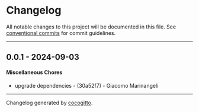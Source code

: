 # Changelog
All notable changes to this project will be documented in this file. See [conventional commits](https://www.conventionalcommits.org/) for commit guidelines.

- - -
## 0.0.1 - 2024-09-03
#### Miscellaneous Chores
- upgrade dependencies - (30a52f7) - Giacomo Marinangeli

- - -

Changelog generated by [cocogitto](https://github.com/cocogitto/cocogitto).